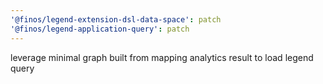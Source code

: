 ```yaml
---
'@finos/legend-extension-dsl-data-space': patch
'@finos/legend-application-query': patch
---
```


leverage minimal graph built from mapping analytics result to load legend query
